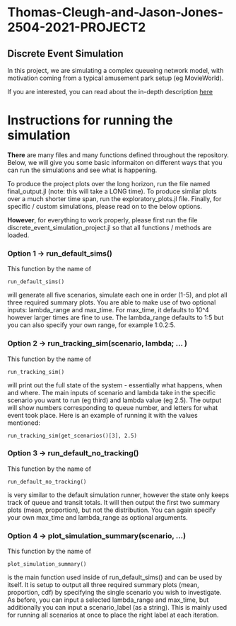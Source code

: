 # Thomas-Cleugh-and-Jason-Jones-2504-2021-PROJECT2

## Discrete Event Simulation

In this project, we are simulating a complex queueing network model, with motivation coming from a typical amusement park setup (eg MovieWorld). 

If you are interested, you can read about the in-depth description [here](https://courses.smp.uq.edu.au/MATH2504/assessment_html/project2.html)

# Instructions for running the simulation 

**There** are many files and many functions defined throughout the repository. Below, we will give you some basic informaiton on different ways that you can run the simulations and see what is happening. 

To produce the project plots over the long horizon, run the file named final_output.jl (note: this will take a LONG time). To produce similar plots over a much shorter time span, run the exploratory_plots.jl file. Finally, for specific / custom simulations, please read on to the below options. 

__However__, for everything to work properly, please first run the file discrete_event_simulation_project.jl so that all functions / methods are loaded. 

### Option 1 -> run_default_sims() 

This function by the name of 
```
run_default_sims()
```
will generate all five scenarios, simulate each one in order (1-5), and plot all three required summary plots. You are able to make use of two optional inputs: lambda_range and max_time. For max_time, it defaults to 10^4 however larger times are fine to use. The lambda_range defaults to 1:5 but you can also specify your own range, for example 1:0.2:5.

### Option 2 -> run_tracking_sim(scenario, lambda; ... )

This function by the name of 
```
run_tracking_sim()
```
will print out the full state of the system - essentially what happens, when and where. The main inputs of scenario and lambda take in the specific scenario you want to run (eg third) and lambda value (eg 2.5). The output will show numbers corresponding to queue number, and letters for what event took place. Here is an example of running it with the values mentioned:
```
run_tracking_sim(get_scenarios()[3], 2.5)
```

### Option 3 -> run_default_no_tracking()

This function by the name of 
```
run_default_no_tracking()
```
is very similar to the default simulation runner, however the state only keeps track of queue and transit totals. It will then output the first two summary plots (mean, proportion), but not the distribution. You can again specify your own max_time and lambda_range as optional arguments. 

### Option 4 -> plot_simulation_summary(scenario, ...)

This function by the name of 
```
plot_simulation_summary()
```
is the main function used inside of run_default_sims() and can be used by itself. It is setup to output all three required summary plots (mean, proportion, cdf) by specifying the single scenario you wish to investigate. As before, you can input a selected lambda_range and max_time, but additionally you can input a scenario_label (as a string). This is mainly used for running all scenarios at once to place the right label at each iteration.  